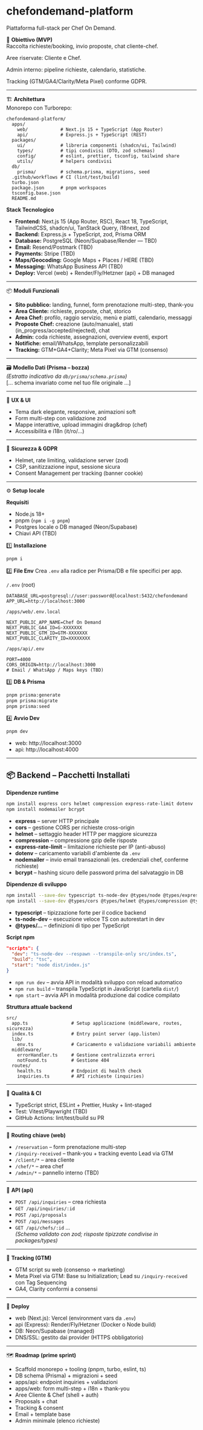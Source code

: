 
# chefondemand-platform
Piattaforma full-stack per Chef On Demand.

🎯 **Obiettivo (MVP)**  
Raccolta richieste/booking, invio proposte, chat cliente-chef.

Aree riservate: Cliente e Chef.

Admin interno: pipeline richieste, calendario, statistiche.

Tracking (GTM/GA4/Clarity/Meta Pixel) conforme GDPR.

---

🏗️ **Architettura**  
Monorepo con Turborepo:

```
chefondemand-platform/
  apps/
    web/            # Next.js 15 + TypeScript (App Router)
    api/            # Express.js + TypeScript (REST)
  packages/
    ui/             # libreria componenti (shadcn/ui, Tailwind)
    types/          # tipi condivisi (DTO, zod schemas)
    config/         # eslint, prettier, tsconfig, tailwind share
    utils/          # helpers condivisi
  db/
    prisma/         # schema.prisma, migrations, seed
  .github/workflows # CI (lint/test/build)
  turbo.json
  package.json      # pnpm workspaces
  tsconfig.base.json
  README.md
```

**Stack Tecnologico**
- **Frontend:** Next.js 15 (App Router, RSC), React 18, TypeScript, TailwindCSS, shadcn/ui, TanStack Query, i18next, zod  
- **Backend:** Express.js + TypeScript, zod, Prisma ORM  
- **Database:** PostgreSQL (Neon/Supabase/Render — TBD)  
- **Email:** Resend/Postmark (TBD)  
- **Payments:** Stripe (TBD)  
- **Maps/Geocoding:** Google Maps + Places / HERE (TBD)  
- **Messaging:** WhatsApp Business API (TBD)  
- **Deploy:** Vercel (web) + Render/Fly/Hetzner (api) + DB managed  

---

📦 **Moduli Funzionali**
- **Sito pubblico:** landing, funnel, form prenotazione multi-step, thank-you  
- **Area Cliente:** richieste, proposte, chat, storico  
- **Area Chef:** profilo, raggio servizio, menù e piatti, calendario, messaggi  
- **Proposte Chef:** creazione (auto/manuale), stati (in_progress/accepted/rejected), chat  
- **Admin:** coda richieste, assegnazioni, overview eventi, export  
- **Notifiche:** email/WhatsApp, template personalizzabili  
- **Tracking:** GTM+GA4+Clarity; Meta Pixel via GTM (consenso)  

---

🗃️ **Modello Dati (Prisma – bozza)**  
*(Estratto indicativo da `db/prisma/schema.prisma`)*  
[... schema invariato come nel tuo file originale ...]

---

🧩 **UX & UI**
- Tema dark elegante, responsive, animazioni soft  
- Form multi-step con validazione zod  
- Mappe interattive, upload immagini drag&drop (chef)  
- Accessibilità e i18n (it/ro/…)  

---

🔐 **Sicurezza & GDPR**
- Helmet, rate limiting, validazione server (zod)  
- CSP, sanitizzazione input, sessione sicura  
- Consent Management per tracking (banner cookie)  

---

⚙️ **Setup locale**

**Requisiti**  
- Node.js 18+  
- pnpm (`npm i -g pnpm`)  
- Postgres locale o DB managed (Neon/Supabase)  
- Chiavi API (TBD)  

1️⃣ **Installazione**
```bash
pnpm i
```

2️⃣ **File Env**
Crea `.env` alla radice per Prisma/DB e file specifici per app.

`/.env` (root)
```env
DATABASE_URL=postgresql://user:password@localhost:5432/chefondemand
APP_URL=http://localhost:3000
```

`/apps/web/.env.local`
```env
NEXT_PUBLIC_APP_NAME=Chef On Demand
NEXT_PUBLIC_GA4_ID=G-XXXXXXX
NEXT_PUBLIC_GTM_ID=GTM-XXXXXXX
NEXT_PUBLIC_CLARITY_ID=XXXXXXXX
```

`/apps/api/.env`
```env
PORT=4000
CORS_ORIGIN=http://localhost:3000
# Email / WhatsApp / Maps keys (TBD)
```

3️⃣ **DB & Prisma**
```bash
pnpm prisma:generate
pnpm prisma:migrate
pnpm prisma:seed
```

4️⃣ **Avvio Dev**
```bash
pnpm dev
```
- web: http://localhost:3000  
- api: http://localhost:4000  

---

## 📦 Backend – Pacchetti Installati

**Dipendenze runtime**
```bash
npm install express cors helmet compression express-rate-limit dotenv
npm install nodemailer bcrypt
```
- **express** – server HTTP principale  
- **cors** – gestione CORS per richieste cross-origin  
- **helmet** – settaggio header HTTP per maggiore sicurezza  
- **compression** – compressione gzip delle risposte  
- **express-rate-limit** – limitazione richieste per IP (anti-abuso)  
- **dotenv** – caricamento variabili d'ambiente da `.env`  
- **nodemailer** – invio email transazionali (es. credenziali chef, conferme richieste)  
- **bcrypt** – hashing sicuro delle password prima del salvataggio in DB  

**Dipendenze di sviluppo**
```bash
npm install --save-dev typescript ts-node-dev @types/node @types/express
npm install --save-dev @types/cors @types/helmet @types/compression @types/nodemailer @types/bcrypt
```
- **typescript** – tipizzazione forte per il codice backend  
- **ts-node-dev** – esecuzione veloce TS con autorestart in dev  
- **@types/...** – definizioni di tipo per TypeScript  

**Script npm**
```json
"scripts": {
  "dev": "ts-node-dev --respawn --transpile-only src/index.ts",
  "build": "tsc",
  "start": "node dist/index.js"
}
```
- `npm run dev` – avvia API in modalità sviluppo con reload automatico  
- `npm run build` – transpila TypeScript in JavaScript (cartella `dist/`)  
- `npm start` – avvia API in modalità produzione dal codice compilato  

**Struttura attuale backend**
```
src/
  app.ts                # Setup applicazione (middleware, routes, sicurezza)
  index.ts              # Entry point server (app.listen)
  lib/
    env.ts              # Caricamento e validazione variabili ambiente
  middleware/
    errorHandler.ts     # Gestione centralizzata errori
    notFound.ts         # Gestione 404
  routes/
    health.ts           # Endpoint di health check
    inquiries.ts        # API richieste (inquiries)
```

---

🧪 **Qualità & CI**
- TypeScript strict, ESLint + Prettier, Husky + lint-staged  
- Test: Vitest/Playwright (TBD)  
- GitHub Actions: lint/test/build su PR  

---

🧭 **Routing chiave (web)**
- `/reservation` – form prenotazione multi-step  
- `/inquiry-received` – thank-you + tracking evento Lead via GTM  
- `/client/*` – area cliente  
- `/chef/*` – area chef  
- `/admin/*` – pannello interno (TBD)  

---

🔌 **API (api)**
- `POST /api/inquiries` – crea richiesta  
- `GET /api/inquiries/:id`  
- `POST /api/proposals`  
- `POST /api/messages`  
- `GET /api/chefs/:id` …  
*(Schema validato con zod; risposte tipizzate condivise in packages/types)*  

---

🧱 **Tracking (GTM)**
- GTM script su web (consenso → marketing)  
- Meta Pixel via GTM: Base su Initialization; Lead su `/inquiry-received` con Tag Sequencing  
- GA4, Clarity conformi a consensi  

---

🚀 **Deploy**
- web (Next.js): Vercel (environment vars da `.env`)  
- api (Express): Render/Fly/Hetzner (Docker o Node build)  
- DB: Neon/Supabase (managed)  
- DNS/SSL: gestito dai provider (HTTPS obbligatorio)  

---

🗺️ **Roadmap (prime sprint)**
- Scaffold monorepo + tooling (pnpm, turbo, eslint, ts)  
- DB schema (Prisma) + migrazioni + seed  
- apps/api: endpoint inquiries + validazioni  
- apps/web: form multi-step + i18n + thank-you  
- Aree Cliente & Chef (shell + auth)  
- Proposals + chat  
- Tracking & consent  
- Email + template base  
- Admin minimale (elenco richieste)  
